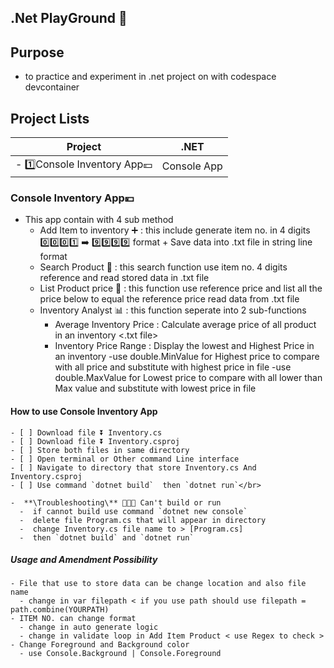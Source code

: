 ## .Net PlayGround 🛜
## Purpose 
  - to practice and experiment in .net project on with codespace devcontainer
## Project Lists
|                 Project                                         |                              .NET
|-----------------------------------------------------------------|-------------------------------------------------------------------------------|
|  - 1️⃣Console Inventory App💴                                    |                  Console App


 ### Console Inventory App💴 
  - This app contain with 4 sub method
    - Add Item to inventory ➕ : this include generate item no. in 4 digits 0️⃣0️⃣0️⃣1️⃣ ➡️ 9️⃣9️⃣9️⃣9️⃣ format + Save data into .txt file in string line          format
    - Search Product 🔎 : this search function use item no. 4 digits reference and read stored data in .txt file
    - List Product price 👀 : this function use reference price and list all the price below to equal the reference price read data from .txt file
    - Inventory Analyst 📊 : this function seperate into 2 sub-functions
      - Average Inventory Price : Calculate average price of all product in an inventory <.txt file>
      - Inventory Price Range : Display the lowest and Highest Price in an inventory
         -use double.MinValue for Highest price to compare with all price and substitute with highest price in file
         -use double.MaxValue for Lowest price to compare with all lower than Max value and substitute with lowest price in file
        
  #### **How to use Console Inventory App**
    - [ ] Download file ⏬ Inventory.cs
    - [ ] Download file ⏬ Inventory.csproj
    - [ ] Store both files in same directory
    - [ ] Open terminal or Other command Line interface
    - [ ] Navigate to directory that store Inventory.cs And Inventory.csproj
    - [ ] Use command `dotnet build`  then `dotnet run`</br>
      
    -  **\Troubleshooting\** 🧑🏻‍🔧 Can't build or run
      -  if cannot build use command `dotnet new console`
      -  delete file Program.cs that will appear in directory
      -  change Inventory.cs file name to > [Program.cs]
      -  then `dotnet build` and `dotnet run`
      
  ##### Usage and Amendment Possibility 
    - File that use to store data can be change location and also file name
      - change in var filepath < if you use path should use filepath = path.combine(YOURPATH)
    - ITEM NO. can change format
      - change in auto generate logic
      - change in validate loop in Add Item Product < use Regex to check >      
    - Change Foreground and Background color 
      - use Console.Background | Console.Foreground

